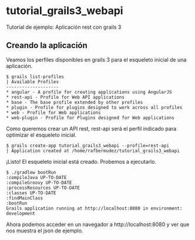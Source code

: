 # tutorial_grails3_webapi
Tutorial de ejemplo: Aplicación rest con grails 3

## Creando la aplicación
Veamos los perfiles disponibles en grails 3 para el esqueleto inicial de una aplicación.

```
$ grails list-profiles
| Available Profiles
--------------------
* angular - A profile for creating applications using AngularJS
* rest-api - Profile for Web API applications
* base - The base profile extended by other profiles
* plugin - Profile for plugins designed to work across all profiles
* web - Profile for Web applications
* web-plugin - Profile for Plugins designed for Web applications
```
Como queremos crear un API rest, rest-api será el perfil indicado para optimizar el esqueleto inicial.
```
$ grails create-app tutorial_grails3_webapi --profile=rest-api
| Application created at /home/rafbermudez/tutorial_grails3_webapi
```
¡Listo! El esqueleto inicial está creado. Probemos a ejecutarlo.
```
$ ./gradlew bootRun
:compileJava UP-TO-DATE
:compileGroovy UP-TO-DATE
:processResources UP-TO-DATE
:classes UP-TO-DATE
:findMainClass
:bootRun
Grails application running at http://localhost:8080 in environment: development
```
Ahora podemos acceder en un navegador a http://localhost:8080 y ver que nos muestra el json de ejemplo.
